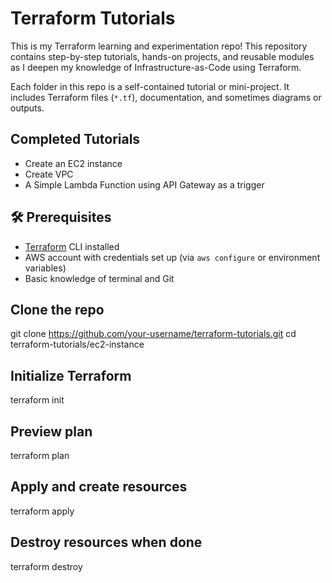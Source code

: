 # Terraform Tutorials

This is my Terraform learning and experimentation repo! This repository contains step-by-step tutorials, hands-on projects, and reusable modules as I deepen my knowledge of Infrastructure-as-Code using Terraform.

Each folder in this repo is a self-contained tutorial or mini-project. It includes Terraform files (`*.tf`), documentation, and sometimes diagrams or outputs.

## Completed Tutorials

- Create an EC2 instance
- Create VPC
- A Simple Lambda Function using API Gateway as a trigger

## 🛠 Prerequisites

- [Terraform](https://developer.hashicorp.com/terraform/downloads) CLI installed
- AWS account with credentials set up (via `aws configure` or environment variables)
- Basic knowledge of terminal and Git


## Clone the repo
git clone https://github.com/your-username/terraform-tutorials.git
cd terraform-tutorials/ec2-instance

## Initialize Terraform
terraform init

## Preview plan
terraform plan

## Apply and create resources
terraform apply

## Destroy resources when done
terraform destroy
